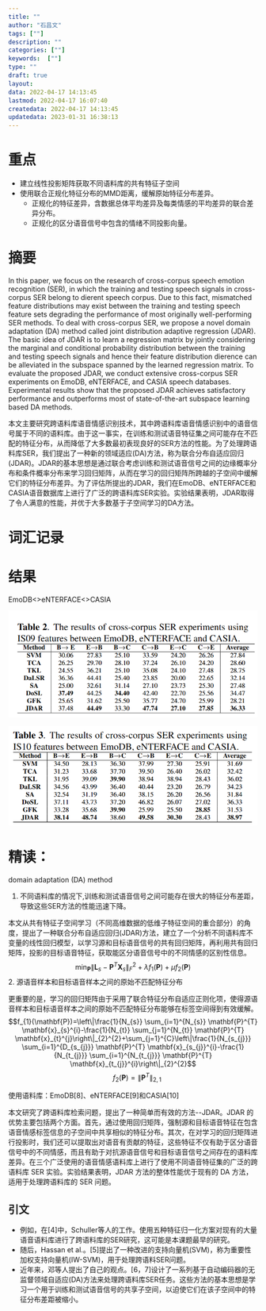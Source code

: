 ```yaml
---
title: ""
author: "石昌文"
tags: [""]
description: ""
categories: [""]
keywords:  [""]
type: ""
draft: true
layout: 
data: 2022-04-17 14:13:45
lastmod: 2022-04-17 16:07:40
createdata: 2022-04-17 14:13:45
updatedata: 2023-01-31 16:38:13
---
```


# 重点

- 建立线性投影矩阵获取不同语料库的共有特征子空间
- 使用联合正规化特征分布的MMD距离，缓解原始特征分布差异。
	- 正规化的特征差异，含数据总体平均差异及每类情感的平均差异的联合差异分布。
	- 正规化的区分语音信号中包含的情绪不同投影向量。

# 摘要

In this paper, we focus on the research of cross-corpus speech emotion recognition (SER), in which the training and testing speech signals in cross-corpus SER belong to dierent speech corpus. Due to this fact, mismatched feature distributions may exist between the training and testing speech feature sets degrading the performance of most originally well-performing SER methods. To deal with cross-corpus SER, we propose a novel domain adaptation (DA) method called joint distribution adaptive regression (JDAR). The basic idea of JDAR is to learn a regression matrix by jointly considering the marginal and conditional probability distribution between the training and testing speech signals and hence their feature distribution dierence can be alleviated in the subspace spanned by the learned regression matrix. To evaluate the proposed JDAR, we conduct extensive cross-corpus SER experiments on EmoDB, eNTERFACE, and CASIA speech databases. Experimental results show that the proposed JDAR achieves satisfactory performance and outperforms most of state-of-the-art subspace learning based DA methods.

本文主要研究跨语料库语音情感识别技术，其中跨语料库语音情感识别中的语音信号属于不同的语料库。由于这一事实，在训练和测试语音特征集之间可能存在不匹配的特征分布，从而降低了大多数最初表现良好的SER方法的性能。为了处理跨语料库SER，我们提出了一种新的领域适应(DA)方法，称为联合分布自适应回归(JDAR)。JDAR的基本思想是通过联合考虑训练和测试语音信号之间的边缘概率分布和条件概率分布来学习回归矩阵，从而在学习的回归矩阵所跨越的子空间中缓解它们的特征分布差异。为了评估所提出的JDAR，我们在EmoDB、eNTERFACE和CASIA语音数据库上进行了广泛的跨语料库SER实验。实验结果表明，JDAR取得了令人满意的性能，并优于大多数基于子空间学习的DA方法。

# 词汇记录

# 结果

EmoDB<>eNTERFACE<>CASIA

![]({3}_@Cross-Corpus%20Speech%20Emotion%20Recognition%20Using%20Joint%20Distribution%20Adaptive%20Regression@zhangCrossCorpusSpeechEmotion2021.assets/image-20220417160424.png)

![]({3}_@Cross-Corpus%20Speech%20Emotion%20Recognition%20Using%20Joint%20Distribution%20Adaptive%20Regression@zhangCrossCorpusSpeechEmotion2021.assets/image-20220417160432.png)

# 精读：

domain adaptation (DA) method

1. 不同语料库的情况下,训练和测试语音信号之间可能存在很大的特征分布差距，导致这些SER方法的性能迅速下降。

本文从共有特征子空间学习（不同高维数据的低维子特征空间的重合部分）的角度，提出了一种联合分布自适应回归(JDAR)方法，建立了一个分析不同语料库不变量的线性回归模型，以学习源和目标语音信号的共有回归矩阵，再利用共有回归矩阵，投影的目标语音特征，获取能区分语音信号中的不同情感的区别性信息。
$$\min _{\mathbf{P}}\left\|\mathbf{L}_{s}-\mathbf{P}^{T} \mathbf{X}_{s}\right\|_{F}^{2}+\lambda f_{1}(\mathbf{P})+\mu f_{2}(\mathbf{P})$$
2. 源语音样本和目标语音样本之间的原始不匹配特征分布

更重要的是，学习的回归矩阵由于采用了联合特征分布自适应正则化项，使得源语音样本和目标语音样本之间的原始不匹配特征分布能够在标签空间得到有效缓解。
$$f_{1}(\mathbf{P})=\left\|\frac{1}{N_{s}} \sum_{i=1}^{N_{s}} \mathbf{P}^{T} \mathbf{x}_{s}^{i}-\frac{1}{N_{t}} \sum_{j=1}^{N_{t}} \mathbf{P}^{T} \mathbf{x}_{t}^{j}\right\|_{2}^{2}+\sum_{j=1}^{C}\left\|\frac{1}{N_{s_{j}}} \sum_{i=1}^{D_{s_{j}}} \mathbf{P}^{T} \mathbf{x}_{s_{j}}^{i}-\frac{1}{N_{t_{j}}} \sum_{i=1}^{N_{t_{j}}} \mathbf{P}^{T} \mathbf{x}_{t_{j}}^{i}\right\|_{2}^{2}$$
$$\quad f_{2}(\mathbf{P})=\left\|\mathbf{P}^{T}\right\|_{2,1}$$

使用语料库：EmoDB[8]、eNTERFACE[9]和CASIA[10]






本文研究了跨语料库检索问题，提出了一种简单而有效的方法--JDAR。JDAR 的优势主要包括两个方面。首先，通过使用回归矩阵，强制源和目标语音特征在包含语音情感标签信息的子空间中共享相似的特征分布。其次，在对学习的回归矩阵进行投影时，我们还可以提取出对语音有贡献的特征，这些特征不仅有助于区分语音信号中的不同情感，而且有助于对抗源语音信号和目标语音信号之间存在的语料库差异。在三个广泛使用的语音情感语料库上进行了使用不同语音特征集的广泛的跨语料库 SER 实验。实验结果表明，JDAR 方法的整体性能优于现有的 DA 方法，适用于处理跨语料库的 SER 问题。

## 引文

- 例如，在[4]中，Schuller等人的工作。使用五种特征归一化方案对现有的大量语音语料库进行了跨语料库的SER研究，这可能是本课题最早的研究。
- 随后，Hassan et al.。[5]提出了一种改进的支持向量机(SVM)，称为重要性加权支持向量机(IW-SVM)，用于处理跨语料SER问题。
- 近年来，邓等人提出了自己的观点。[6，7]设计了一系列基于自动编码器的无监督领域自适应(DA)方法来处理跨语料库SER任务。这些方法的基本思想是学习一个用于训练和测试语音信号的共享子空间，以迫使它们在该子空间中的特征分布差距被缩小。
